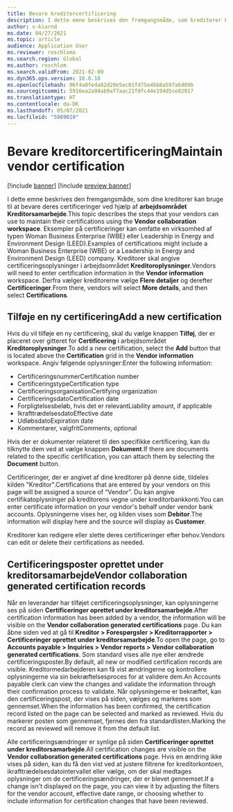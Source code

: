 ```yaml
---
title: Bevare kreditorcertificering
description: I dette emne beskrives den fremgangsmåde, som kreditorer kan bruge til at bevare deres certificeringer ved hjælp af arbejdsområdet Kreditorsamarbejde.
author: v-kiarnd
ms.date: 04/27/2021
ms.topic: article
audience: Application User
ms.reviewer: roschloma
ms.search.region: Global
ms.author: roschlom
ms.search.validFrom: 2021-02-09
ms.dyn365.ops.version: 10.0.18
ms.openlocfilehash: 06f4a0feda82d20e5ec01fd75e4bb8a597a6d09b
ms.sourcegitcommit: 5916ea2a94ab9af7aac21f0fc44e194d5ce82917
ms.translationtype: HT
ms.contentlocale: da-DK
ms.lasthandoff: 05/07/2021
ms.locfileid: "5989010"
---
```

# <a name="maintain-vendor-certification"></a><span data-ttu-id="47e2f-103">Bevare kreditorcertificering</span><span class="sxs-lookup"><span data-stu-id="47e2f-103">Maintain vendor certification</span></span>

[!include [banner](../includes/banner.md)]
[!include [preview banner](../includes/preview-banner.md)]

<span data-ttu-id="47e2f-104">I dette emne beskrives den fremgangsmåde, som dine kreditorer kan bruge til at bevare deres certificeringer ved hjælp af **arbejdsområdet Kreditorsamarbejde**.</span><span class="sxs-lookup"><span data-stu-id="47e2f-104">This topic describes the steps that your vendors can use to  maintain their certifications using the **Vendor collaboration workspace**.</span></span> <span data-ttu-id="47e2f-105">Eksempler på certificeringer kan omfatte en virksomhed af typen Woman Business Enterprise (WBE) eller Leadership in Energy and Environment Design (LEED).</span><span class="sxs-lookup"><span data-stu-id="47e2f-105">Examples of certifications might include a Woman Business Enterprise (WBE) or a Leadership in Energy and Environment Design (LEED) company.</span></span> <span data-ttu-id="47e2f-106">Kreditorer skal angive certificeringsoplysninger i arbejdsområdet **Kreditoroplysninger**.</span><span class="sxs-lookup"><span data-stu-id="47e2f-106">Vendors will need to enter certification information in the **Vendor information** workspace.</span></span> <span data-ttu-id="47e2f-107">Derfra vælger kreditorerne vælge **Flere detaljer** og derefter **Certificeringer**.</span><span class="sxs-lookup"><span data-stu-id="47e2f-107">From there, vendors will select **More details**, and then select **Certifications**.</span></span>

## <a name="add-a-new-certification"></a><span data-ttu-id="47e2f-108">Tilføje en ny certificering</span><span class="sxs-lookup"><span data-stu-id="47e2f-108">Add a new certification</span></span>

<span data-ttu-id="47e2f-109">Hvis du vil tilføje en ny certificering, skal du vælge knappen **Tilføj**, der er placeret over gitteret for **Certificering** i arbejdsområdet **Kreditoroplysninger**.</span><span class="sxs-lookup"><span data-stu-id="47e2f-109">To add a new certification, select the **Add** button that is located above the **Certification** grid in the **Vendor information** workspace.</span></span> <span data-ttu-id="47e2f-110">Angiv følgende oplysninger:</span><span class="sxs-lookup"><span data-stu-id="47e2f-110">Enter the following information:</span></span>
 
- <span data-ttu-id="47e2f-111">Certificeringsnummer</span><span class="sxs-lookup"><span data-stu-id="47e2f-111">Certification number</span></span>
- <span data-ttu-id="47e2f-112">Certificeringstype</span><span class="sxs-lookup"><span data-stu-id="47e2f-112">Certification type</span></span>
- <span data-ttu-id="47e2f-113">Certificeringsorganisation</span><span class="sxs-lookup"><span data-stu-id="47e2f-113">Certifying organization</span></span> 
- <span data-ttu-id="47e2f-114">Certificeringsdato</span><span class="sxs-lookup"><span data-stu-id="47e2f-114">Certification date</span></span>
- <span data-ttu-id="47e2f-115">Forpligtelsesbeløb, hvis det er relevant</span><span class="sxs-lookup"><span data-stu-id="47e2f-115">Liability amount, if applicable</span></span>
- <span data-ttu-id="47e2f-116">Ikrafttrædelsesdato</span><span class="sxs-lookup"><span data-stu-id="47e2f-116">Effective date</span></span>
- <span data-ttu-id="47e2f-117">Udløbsdato</span><span class="sxs-lookup"><span data-stu-id="47e2f-117">Expiration date</span></span>
- <span data-ttu-id="47e2f-118">Kommentarer, valgfrit</span><span class="sxs-lookup"><span data-stu-id="47e2f-118">Comments, optional</span></span>

<span data-ttu-id="47e2f-119">Hvis der er dokumenter relateret til den specifikke certificering, kan du tilknytte dem ved at vælge knappen **Dokument**.</span><span class="sxs-lookup"><span data-stu-id="47e2f-119">If there are documents related to the specific certification, you can attach them by selecting the **Document** button.</span></span>

<span data-ttu-id="47e2f-120">Certificeringer, der er angivet af dine kreditorer på denne side, tildeles kilden "Kreditor".</span><span class="sxs-lookup"><span data-stu-id="47e2f-120">Certifications that are entered by your vendors on this page will be assigned a source of “Vendor”.</span></span> <span data-ttu-id="47e2f-121">Du kan angive certifikatoplysninger på kreditorens vegne under kreditorbankkonti.</span><span class="sxs-lookup"><span data-stu-id="47e2f-121">You can enter certificate information on your vendor's behalf under vendor bank accounts.</span></span> <span data-ttu-id="47e2f-122">Oplysningerne vises her, og kilden vises som **Debitor**.</span><span class="sxs-lookup"><span data-stu-id="47e2f-122">The information will display here and the source will display as **Customer**.</span></span>

<span data-ttu-id="47e2f-123">Kreditorer kan redigere eller slette deres certificeringer efter behov.</span><span class="sxs-lookup"><span data-stu-id="47e2f-123">Vendors can edit or delete their certifications as needed.</span></span>

## <a name="vendor-collaboration-generated-certification-records"></a><span data-ttu-id="47e2f-124">Certificeringsposter oprettet under kreditorsamarbejde</span><span class="sxs-lookup"><span data-stu-id="47e2f-124">Vendor collaboration generated certification records</span></span> 
 
<span data-ttu-id="47e2f-125">Når en leverandør har tilføjet certificeringsoplysninger, kan oplysningerne ses på siden **Certificeringer oprettet under kreditorsamarbejde**.</span><span class="sxs-lookup"><span data-stu-id="47e2f-125">After certification information has been added by a vendor, the information will be visible on the **Vendor collaboration generated certifications** page.</span></span> <span data-ttu-id="47e2f-126">Du kan åbne siden ved at gå til **Kreditor > Forespørgsler > Kreditorrapporter > Certificeringer oprettet under kreditorsamarbejde**.</span><span class="sxs-lookup"><span data-stu-id="47e2f-126">To open the page, go to **Accounts payable > Inquiries > Vendor reports > Vendor collaboration generated certifications**.</span></span> <span data-ttu-id="47e2f-127">Som standard vises alle nye eller ændrede certificeringsposter.</span><span class="sxs-lookup"><span data-stu-id="47e2f-127">By default, all new or modified certification records are visible.</span></span> <span data-ttu-id="47e2f-128">Kreditormedarbejderen kan få vist ændringerne og kontrollere oplysningerne via sin bekræftelsesproces for at validere dem.</span><span class="sxs-lookup"><span data-stu-id="47e2f-128">An Accounts payable clerk can view the changes and validate the information through their confirmation process to validate.</span></span> <span data-ttu-id="47e2f-129">Når oplysningerne er bekræftet, kan den certificeringspost, der vises på siden, vælges og markeres som gennemset.</span><span class="sxs-lookup"><span data-stu-id="47e2f-129">When the information has been confirmed, the certification record listed on the page can be selected and marked as reviewed.</span></span> <span data-ttu-id="47e2f-130">Hvis du markerer posten som gennemset, fjernes den fra standardlisten.</span><span class="sxs-lookup"><span data-stu-id="47e2f-130">Marking the record as reviewed will remove it from the default list.</span></span>
 
<span data-ttu-id="47e2f-131">Alle certificeringsændringer er synlige på siden **Certificeringer oprettet under kreditorsamarbejde**.</span><span class="sxs-lookup"><span data-stu-id="47e2f-131">All certification changes are visible on the **Vendor collaboration generated certifications** page.</span></span> <span data-ttu-id="47e2f-132">Hvis en ændring ikke vises på siden, kan du få den vist ved at justere filtrene for kreditorkontoen, ikrafttrædelsesdatointervallet eller vælge, om der skal medtages oplysninger om de certificeringsændringer, der er blevet gennemset.</span><span class="sxs-lookup"><span data-stu-id="47e2f-132">If a change isn't displayed on the page, you can view it by adjusting the filters for the vendor account, effective date range, or choosing whether to include information for certification changes that have been reviewed.</span></span> 

